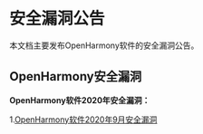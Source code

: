 # 安全漏洞公告

本文档主要发布OpenHarmony软件的安全漏洞公告。



##  OpenHarmony安全漏洞

**OpenHarmony软件2020年安全漏洞：**

1.[OpenHarmony软件2020年9月安全漏洞](https://gitee.com/openharmony/security/blob/master/%E6%BC%8F%E6%B4%9E%E5%85%AC%E5%91%8A/2020-CVE/2020-09.md)
